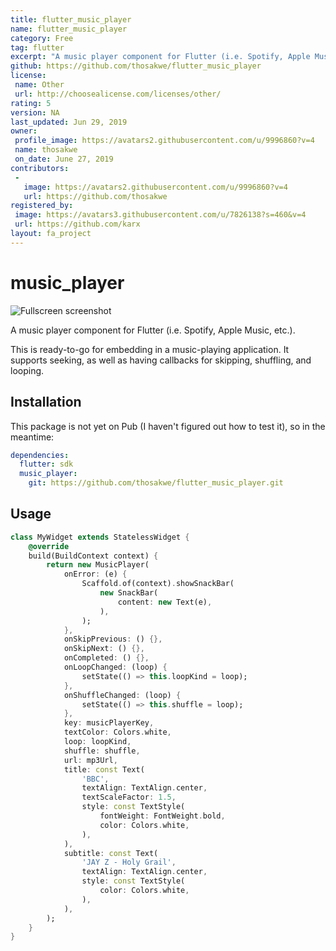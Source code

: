 ```yaml
---
title: flutter_music_player
name: flutter_music_player
category: Free
tag: flutter
excerpt: "A music player component for Flutter (i.e. Spotify, Apple Music, etc.)"
github: https://github.com/thosakwe/flutter_music_player
license:
 name: Other
 url: http://choosealicense.com/licenses/other/
rating: 5
version: NA
last_updated: Jun 29, 2019
owner:
 profile_image: https://avatars2.githubusercontent.com/u/9996860?v=4
 name: thosakwe
 on_date: June 27, 2019
contributors:
 -
   image: https://avatars2.githubusercontent.com/u/9996860?v=4
   url: https://github.com/thosakwe
registered_by:
 image: https://avatars3.githubusercontent.com/u/7826138?s=460&v=4
 url: https://github.com/karx
layout: fa_project
---
```

# music_player
![Fullscreen screenshot](screenshots/fullscreen.png)

A music player component for Flutter (i.e. Spotify, Apple Music, etc.).

This is ready-to-go for embedding in a music-playing application.
It supports seeking, as well as having callbacks for
skipping, shuffling, and looping.

## Installation
This package is not yet on Pub (I haven't figured out how to test it),
so in the meantime:

```yaml
dependencies:
  flutter: sdk
  music_player:
    git: https://github.com/thosakwe/flutter_music_player.git
```

## Usage
```dart
class MyWidget extends StatelessWidget {
    @override
    build(BuildContext context) {
        return new MusicPlayer(
            onError: (e) {
                Scaffold.of(context).showSnackBar(
                    new SnackBar(
                        content: new Text(e),
                    ),
                );
            },
            onSkipPrevious: () {},
            onSkipNext: () {},
            onCompleted: () {},
            onLoopChanged: (loop) {
                setState(() => this.loopKind = loop);
            },
            onShuffleChanged: (loop) {
                setState(() => this.shuffle = loop);
            },
            key: musicPlayerKey,
            textColor: Colors.white,
            loop: loopKind,
            shuffle: shuffle,
            url: mp3Url,
            title: const Text(
                'BBC',
                textAlign: TextAlign.center,
                textScaleFactor: 1.5,
                style: const TextStyle(
                    fontWeight: FontWeight.bold,
                    color: Colors.white,
                ),
            ),
            subtitle: const Text(
                'JAY Z - Holy Grail',
                textAlign: TextAlign.center,
                style: const TextStyle(
                    color: Colors.white,
                ),
            ),
        );
    }
}

